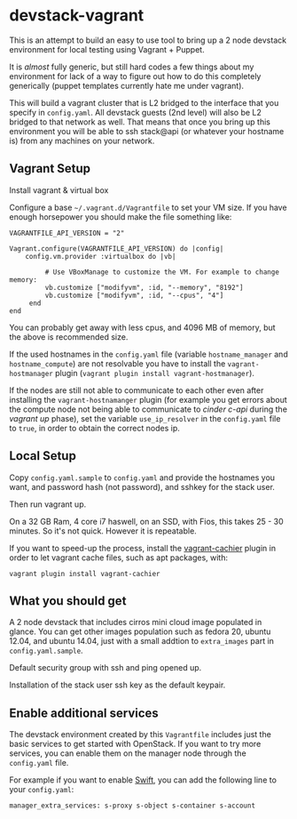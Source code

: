 devstack-vagrant
================

This is an attempt to build an easy to use tool to bring up a 2 node
devstack environment for local testing using Vagrant + Puppet.

It is *almost* fully generic, but still hard codes a few things about
my environment for lack of a way to figure out how to do this
completely generically (puppet templates currently hate me under
vagrant).

This will build a vagrant cluster that is L2 bridged to the interface
that you specify in ``config.yaml``. All devstack guests (2nd
level) will also be L2 bridged to that network as well. That means
that once you bring up this environment you will be able to ssh
stack@api (or whatever your hostname is) from any machines on your
network.

Vagrant Setup
------------------------

Install vagrant & virtual box

Configure a base ``~/.vagrant.d/Vagrantfile`` to set your VM size. If you
have enough horsepower you should make the file something like:

    VAGRANTFILE_API_VERSION = "2"

    Vagrant.configure(VAGRANTFILE_API_VERSION) do |config|
        config.vm.provider :virtualbox do |vb|

             # Use VBoxManage to customize the VM. For example to change memory:
             vb.customize ["modifyvm", :id, "--memory", "8192"]
             vb.customize ["modifyvm", :id, "--cpus", "4"]
         end
    end

You can probably get away with less cpus, and 4096 MB of memory, but
the above is recommended size.

If the used hostnames in the ``config.yaml`` file (variable ``hostname_manager``
and ``hostname_compute``) are not resolvable you have to install the
``vagrant-hostmanager`` plugin (``vagrant plugin install vagrant-hostmanager``).

If the nodes are still not able to communicate to each other even after
installing the ``vagrant-hostnamanger`` plugin (for example you get errors about
the compute node not being able to communicate to *cinder c-api* during the
*vagrant up* phase), set the variable ``use_ip_resolver`` in the ``config.yaml``
file to ``true``, in order to obtain the correct nodes ip.


Local Setup
--------------------
Copy ``config.yaml.sample`` to ``config.yaml`` and provide the
hostnames you want, and password hash (not password), and sshkey for
the stack user.

Then run vagrant up.

On a 32 GB Ram, 4 core i7 haswell, on an SSD, with Fios, this takes
25 - 30 minutes. So it's not quick. However it is repeatable.

If you want to speed-up the process, install the
[vagrant-cachier](https://github.com/fgrehm/vagrant-cachier) plugin in order
to let vagrant cache files, such as apt packages, with:

    vagrant plugin install vagrant-cachier


What you should get
-----------------------------------
A 2 node devstack that includes cirros mini cloud image populated in glance.
You can get other images population such as fedora 20, ubuntu 12.04,
and ubuntu 14.04, just with a small addtion to ``extra_images`` part
in ``config.yaml.sample``.

Default security group with ssh and ping opened up.

Installation of the stack user ssh key as the default keypair.

Enable additional services
------------------------
The devstack environment created by this `Vagrantfile` includes just the basic
services to get started with OpenStack. If you want to try more services, you
can enable them on the manager node through the ``config.yaml`` file.

For example if you want to enable [Swift](http://swift.openstack.org), you can
add the following line to your ``config.yaml``:

    manager_extra_services: s-proxy s-object s-container s-account
